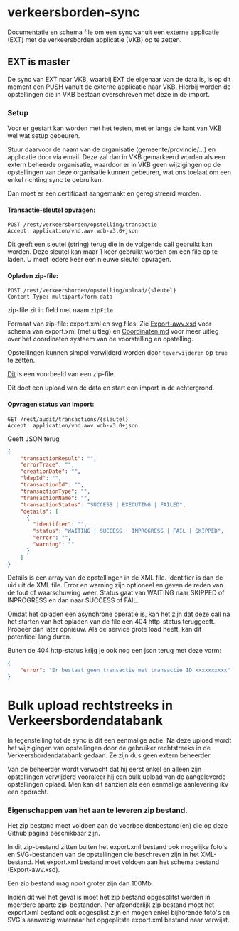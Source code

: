 # verkeersborden-sync
Documentatie en schema file om een sync vanuit een externe applicatie (EXT) met de verkeersborden applicatie (VKB) op te zetten.

## EXT is master
De sync van EXT naar VKB, waarbij EXT de eigenaar van de data is, is op dit moment een PUSH vanuit de externe applicatie naar VKB.
Hierbij worden de opstellingen die in VKB bestaan overschreven met deze in de import.

### Setup
Voor er gestart kan worden met het testen, met er langs de kant van VKB wel wat setup gebeuren.

Stuur daarvoor de naam van de organisatie (gemeente/provincie/...) en applicatie door via email. Deze zal dan in VKB gemarkeerd worden als een extern beheerde organisatie, waardoor er in VKB geen wijzigingen op de opstellingen van deze organisatie kunnen gebeuren, wat ons toelaat om een enkel richting sync te gebruiken.

Dan moet er een certificaat aangemaakt en geregistreerd worden.


#### Transactie-sleutel opvragen:

```HTTP
POST /rest/verkeersborden/opstelling/transactie
Accept: application/vnd.awv.wdb-v3.0+json
```

Dit geeft een sleutel (string) terug die in de volgende call gebruikt kan worden. Deze sleutel kan maar 1 keer gebruikt worden om een file op te laden. U moet iedere keer een nieuwe sleutel opvragen.

#### Opladen zip-file:

```HTTP
POST /rest/verkeersborden/opstelling/upload/{sleutel}
Content-Type: multipart/form-data
```

zip-file zit in field met naam ``zipFile``

Formaat van zip-file: export.xml en svg files. Zie [Export-awv.xsd](Export-awv.xsd) voor schema van export.xml (met uitleg) en [Coordinaten.md](Coordinaten.md) voor meer uitleg over het coordinaten systeem van de voorstelling en opstelling.

Opstellingen kunnen simpel verwijderd worden door ``teverwijderen`` op ``true`` te zetten.

[Dit](verkeersborden.zip) is een voorbeeld van een zip-file.

Dit doet een upload van de data en start een import in de achtergrond.

#### Opvragen status van import:

```HTTP
GET /rest/audit/transactions/{sleutel}
Accept: application/vnd.awv.wdb-v3.0+json
```

Geeft JSON terug

```JSON
{
    "transactionResult": "",
    "errorTrace": "",
    "creationDate": "",
    "ldapId": "",
    "transactionId": "",
    "transactionType": "",
    "transactionName": "",
    "transactionStatus": "SUCCESS | EXECUTING | FAILED",
    "details": [
      {
        "identifier": "",
        "status": "WAITING | SUCCESS | INPROGRESS | FAIL | SKIPPED",
        "error": "",
        "warning": ""
      }
    ]
}
```

Details is een array van de opstellingen in de XML file. Identifier is dan de uid uit de XML file.
Error en warning zijn optioneel en geven de reden van de fout of waarschuwing weer.
Status gaat van WAITING naar SKIPPED of INPROGRESS en dan naar SUCCESS of FAIL.

Omdat het opladen een asynchrone operatie is, kan het zijn dat deze call na het starten van het opladen van de file een 404 http-status teruggeeft. Probeer dan later opnieuw. Als de service grote load heeft, kan dit potentieel lang duren.

Buiten de 404 http-status krijg je ook nog een json terug met deze vorm:

```JSON
{
    "error": "Er bestaat geen transactie met transactie ID xxxxxxxxxx"
}
```
# Bulk upload rechtstreeks in Verkeersbordendatabank
In tegenstelling tot de sync is dit een eenmalige actie. 
Na deze upload wordt het wijzigingen van opstellingen door de gebruiker rechtstreeks in de Verkeersbordendatabank gedaan. 
Ze zijn dus geen extern beheerder.

Van de beheerder wordt verwacht dat hij eerst enkel en alleen zijn opstellingen verwijderd vooraleer hij een bulk upload van de aangeleverde opstellingen oplaad.
Men kan dit aanzien als een eenmalige aanlevering ikv een opdracht.

### Eigenschappen van het aan te leveren zip bestand.
Het zip bestand moet voldoen aan de voorbeeldenbestand(en) die op deze Github pagina beschikbaar zijn.

In dit zip-bestand zitten buiten het export.xml bestand ook mogelijke foto's en SVG-bestanden van de opstellingen die beschreven zijn in het XML-bestand.
Het export.xml bestand moet voldoen aan het schema bestand (Export-awv.xsd).

Een zip bestand mag nooit groter zijn dan 100Mb.

Indien dit wel het geval is moet het zip bestand opgesplitst worden in meerdere aparte zip-bestanden.
Per afzonderlijk zip bestand moet het export.xml bestand ook opgesplist zijn en mogen enkel bijhorende foto's en SVG's aanwezig waarnaar het opgeplitste export.xml bestand naar verwijst.



